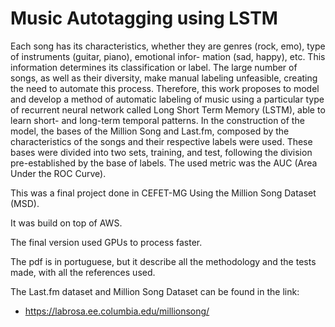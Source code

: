 # Music Autotagging using LSTM

Each song has its characteristics,
whether they are genres (rock, emo), type of instruments (guitar, piano), emotional infor-
mation (sad, happy), etc. This information determines its classification or label. The large
number of songs, as well as their diversity, make manual labeling unfeasible, creating the
need to automate this process. Therefore, this work proposes to model and develop a method
of automatic labeling of music using a particular type of recurrent neural network called
Long Short Term Memory (LSTM), able to learn short- and long-term temporal patterns.
In the construction of the model, the bases of the Million Song and Last.fm, composed by
the characteristics of the songs and their respective labels were used. These bases were
divided into two sets, training, and test, following the division pre-established by the base
of labels. The used metric was the AUC (Area Under the ROC Curve).

This was a final project done in CEFET-MG Using the Million Song Dataset (MSD). 

It was build on top of AWS. 

The final version used GPUs to process faster.

The pdf is in portuguese, but it describe all the methodology and the tests made, with all the references used.

The Last.fm dataset and Million Song Dataset can be found in the link:

- https://labrosa.ee.columbia.edu/millionsong/

